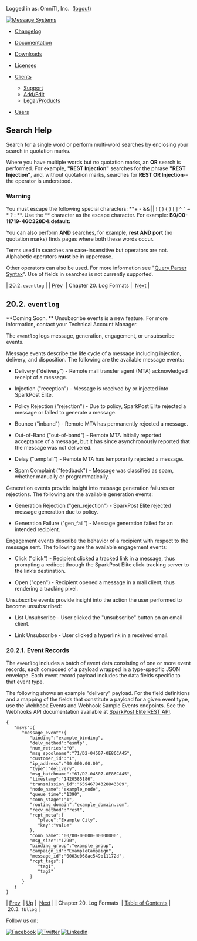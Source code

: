 Logged in as: OmniTI, Inc.  ([logout](https://support.messagesystems.com/logout.php))

[![Message Systems](https://support.messagesystems.com/images/ms-white205.png)](https://support.messagesystems.com/start.php) 

*   [Changelog](https://support.messagesystems.com/start.php?show=changelog)
*   [Documentation](https://support.messagesystems.com/docs/)
*   [Downloads](https://support.messagesystems.com/start.php)

*   [Licenses](https://support.messagesystems.com/license_summary.php)
*   <a href="">Clients</a>
    *   [Support](https://support.messagesystems.com/cs.php)
    *   [Add/Edit](https://support.messagesystems.com/edit_client.php)
    *   [Legal/Products](https://support.messagesystems.com/edit_products.php)
*   [Users](https://support.messagesystems.com/edit_customer.php)

## Search Help

Search for a single word or perform multi-word searches by enclosing your search in quotation marks.

Where you have multiple words but no quotation marks, an **OR** search is performed. For example, **"REST Injection"** searches for the phrase **"REST Injection"**, and, without quotation marks, searches for **REST OR Injection**--the operator is understood.

### Warning

You must escape the following special characters: **+ - && || ! ( ) { } [ ] ^ " ~ * ? : \**. Use the **\** character as the escape character. For example: **B0/00-11719-46C328D4\:default\:**

You can also perform **AND** searches, for example, **rest AND port** (no quotation marks) finds pages where both these words occur.

Terms used in searches are case-insensitive but operators are not. Alphabetic operators **must** be in uppercase.

Other operators can also be used. For more information see "[Query Parser Syntax](https://lucene.apache.org/core/old_versioned_docs/versions/3_0_0/queryparsersyntax.html)". Use of fields in searches is not currently supported.

| 20.2. `eventlog` |
| [Prev](log_formats.php)  | Chapter 20. Log Formats |  [Next](log_formats.fbllog.php) |

## 20.2. `eventlog`

**Coming Soon. ** Unsubscribe events is a new feature. For more information, contact your Technical Account Manager.

The `eventlog` logs message, generation, engagement, or unsubscribe events.

Message events describe the life cycle of a message including injection, delivery, and disposition. The following are the available message events:

*   Delivery ("delivery") - Remote mail transfer agent (MTA) acknowledged receipt of a message.

*   Injection ("reception") - Message is received by or injected into SparkPost Elite.

*   Policy Rejection ("rejection") - Due to policy, SparkPost Elite rejected a message or failed to generate a message.

*   Bounce ("inband") - Remote MTA has permanently rejected a message.

*   Out-of-Band ("out-of-band") - Remote MTA initially reported acceptance of a message, but it has since asynchronously reported that the message was not delivered.

*   Delay ("tempfail") - Remote MTA has temporarily rejected a message.

*   Spam Complaint ("feedback") - Message was classified as spam, whether manually or programmatically.

Generation events provide insight into message generation failures or rejections. The following are the available generation events:

*   Generation Rejection ("gen_rejection") - SparkPost Elite rejected message generation due to policy.

*   Generation Failure ("gen_fail") - Message generation failed for an intended recipient.

Engagement events describe the behavior of a recipient with respect to the message sent. The following are the available engagement events:

*   Click ("click") - Recipient clicked a tracked link in a message, thus prompting a redirect through the SparkPost Elite click-tracking server to the link’s destination.

*   Open ("open") - Recipient opened a message in a mail client, thus rendering a tracking pixel.

Unsubscribe events provide insight into the action the user performed to become unsubscribed:

*   List Unsubscribe - User clicked the "unsubscribe" button on an email client.

*   Link Unsubscribe - User clicked a hyperlink in a received email.

### 20.2.1. Event Records

The `eventlog` includes a batch of event data consisting of one or more event records, each composed of a payload wrapped in a type-specific JSON envelope. Each event record payload includes the data fields specific to that event type.

The following shows an example "delivery" payload. For the field definitions and a mapping of the fields that constitute a payload for a given event type, use the Webhook Events and Webhook Sample Events endpoints. See the Webhooks API documentation available at [SparkPost Elite REST API](https://www.sparkpost.com/api#/reference).

```
{  
   "msys":{  
      "message_event":{  
         "binding":"example_binding",
         "delv_method":"esmtp",
         "num_retries":"0",
         "msg_spoolname":"71/D2-04507-0E86CA45",
         "customer_id":"1",
         "ip_address":"00.000.00.00",
         "type":"delivery",
         "msg_batchname":"61/D2-04507-0E86CA45",
         "timestamp":"1420585186",
         "transmission_id":"65946784328843389",
         "node_name":"example_node",
         "queue_time":"1390",
         "conn_stage":"1",
         "routing_domain":"example_domain.com",
         "recv_method":"rest",
         "rcpt_meta":{  
            "place":"Example City",
            "key":"value"
         },
         "conn_name":"00/00-00000-00000000",
         "msg_size":"1290",
         "binding_group":"example_group",
         "campaign_id":"ExampleCampaign",
         "message_id":"0003e068ac549b11172d",
         "rcpt_tags":[  
            "tag1",
            "tag2"
         ]
      }
   }
}
```

| [Prev](log_formats.php)  | [Up](log_formats.php) |  [Next](log_formats.fbllog.php) |
| Chapter 20. Log Formats  | [Table of Contents](index.php) |  20.3. `fbllog` |

Follow us on:

[![Facebook](https://support.messagesystems.com/images/icon-facebook.png)](http://www.facebook.com/messagesystems) [![Twitter](https://support.messagesystems.com/images/icon-twitter.png)](http://twitter.com/#!/MessageSystems) [![LinkedIn](https://support.messagesystems.com/images/icon-linkedin.png)](http://www.linkedin.com/company/message-systems)